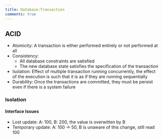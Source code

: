 ```yaml
---
title: Database:Transaction
comments: true
---
```


## ACID

- Atomicity: A transaction is either performed entirely or not performed at all
- Consistency: 
    - All database constraints are satisfied
    - The new database state satisfies the specification of the transaction
- Isolation: Effect of multiple transaction running concurrently, the effect of the execution is such that it is as if they are running sequentially
- Durability: Once the transactions are committed, they must be persist even if there is a system failure

### Isolation

#### Interface Issues
- Lost update: A: 100, B: 200, the value is overwitten by B
- Temporary update: A: 100 -> 50, B is unaware of this change, still read 100